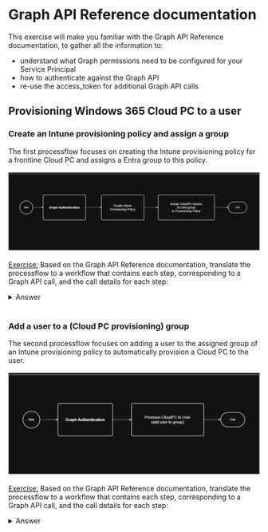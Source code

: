 # Graph API Reference documentation #

This exercise will make you familiar with the Graph API Reference documentation, to gather all the information to:
- understand what Graph permissions need to be configured for your Service Principal
- how to authenticate against the Graph API
- re-use the access_token for additional Graph API calls

## Provisioning Windows 365 Cloud PC to a user ##

### Create an Intune provisioning policy and assign a group ###
The first processflow focuses on creating the Intune provisioning policy for a frontline Cloud PC and assigns a Entra group to this policy.<br>  
![01_PF_W365_Create_ProvPol.png](01_PF_W365_Create_ProvPol.png)<br>  
<ins>Exercise:</ins> Based on the Graph API Reference documentation, translate the processflow to a workflow that contains each step, corresponding to a Graph API call, and the call details for each step:<br>  

<details>
    <summary>
        Answer
    </summary>
    A visual of the workflow can be found here: <a href='https://github.com/cloud-devops-ninja/myWorkshops/blob/main/GraphAPI_StarterKit/Exercises/Exercise01/01_ANSWER_WF_W365_Create_ProvPol.png' target="_blank" rel="noopener noreferrer">01_ANSWER_WF_W365_Create_ProvPol.png</a><br><br>  
    The workflow for the Graph API call will consist of the following steps:
    <ul>
    <li><a href='https://learn.microsoft.com/en-us/graph/auth-v2-user?view=graph-rest-1.0&tabs=http#step-2-request-an-access-token' target='_blank'>Graph Authentication:</a></li>
    <p>Note: Keep in mind that this is a special Graph API call to authenticate and retrieve a bearer token for future calls.</p>
    <b>HTTP Method:</b> POST<br>
    <b>URI:</b> https://graph.microsoft.com/v1.0/deviceManagement/virtualEndpoint/provisioningPolicies<br>
    <b>REQUEST BODY:</b><br>
    <code>{
    "grant_type": "client_credentials",
    "client_id": "{{clientId}}",
    "client_secret": "{{clientSecret}}",
    "scope": "https://graph.microsoft.com/.default"
}</code><br>
    <b>REQUEST HEADER:</b><br>
    <code>{
    "Content-Type": "application/x-www-form-urlencoded"
}</code>
    <li><a href='https://learn.microsoft.com/en-us/graph/api/virtualendpoint-post-provisioningpolicies?view=graph-rest-1.0&tabs=http' target='_blank'>Create Intune Provisioning Policy:</a></li>
    <b>HTTP Method:</b> POST<br>
    <b>URI:</b> https://graph.microsoft.com/v1.0/deviceManagement/virtualEndpoint/provisioningPolicies<br>
    <b>REQUEST BODY:</b><br>
    <code>{
    "@odata.type": "#microsoft.graph.cloudPcProvisioningPolicy",
    "description": "Windows 365 CloudPC Frontline Provisioning Policy",
    "displayName": "CPC-W365-Frontline-Provisioning-01",
    "domainJoinConfigurations": [
        {
            "domainJoinType": "azureADJoin",
            "regionName": "automatic",
            "onPremisesConnectionId": null,
            "regionGroup": "europeUnion"
        }
    ],
    "enableSingleSignOn": true,
    "imageDisplayName": "win11-23h2-ent-cpc-m365",
    "imageId": "{{cpc-gallery-image-id}}",
    "imageType": "gallery",
    "cloudPcNamingTemplate": "CPC-%USERNAME:5%-%RAND:5%",
    "windowsSetting": {
        "locale": "en-US"
    },
    "microsoftManagedDesktop": {
        "managedType": "notManaged",
        "profile": ""
    },
    "provisioningType": "shared"
}</code><br>
    <b>REQUEST HEADER:</b><br>
    <code>{
    "Authorization": "Bearer {{graphBearerToken}}",
    "Content-Type": "application/json"
}</code>
    <li><a href='https://learn.microsoft.com/en-us/graph/api/cloudpcprovisioningpolicy-assign?view=graph-rest-1.0&tabs=http' target='_blank'>Assign a group to the Provisioning Policy:</a></li>
    <b>HTTP Method:</b> POST<br>
    <b>URI:</b> https://graph.microsoft.com/v1.0/deviceManagement/virtualEndpoint/provisioningPolicies/{{cpc-provisioning-policy-id}}/assign<br>
    <b>REQUEST BODY:</b><br>
    <code>{
  "assignments": [
    {
      "target": {
        "@odata.type": "microsoft.graph.cloudPcManagementGroupAssignmentTarget",
        "groupId": "{{cpc-group-id}}",
        "servicePlanId": "{{cpc-frontline-serviceplan-id}}"
      }
    }
  ]
}</code><br>
    <b>REQUEST HEADER:</b><br>
    <code>{
    "Authorization": "Bearer {{graphBearerToken}}",
    "Content-Type": "application/json"
}</code>
    <li><a href='https://learn.microsoft.com/en-us/graph/api/group-get?view=graph-rest-1.0&tabs=http' target='_blank'>Get Group ID from Entra:</a></li>
    <b>HTTP Method:</b> GET<br>
    <b>URI:</b> https://graph.microsoft.com/v1.0/groups?$filter=startswith(displayName, 'grp-sec-W365Users-01')&$top=1&$select=id, displayName,description<br>
    <b>REQUEST BODY:</b><code>no request body</code><br>
    <b>REQUEST HEADER:</b><br>
    <code>{
    "Authorization": "Bearer {{graphBearerToken}}",
    "Content-Type": "application/json"
}</code>
    <li><a href='https://learn.microsoft.com/en-us/graph/api/cloudpcgalleryimage-get?view=graph-rest-1.0&tabs=http' target='_blank'>Get Gallery Image ID:</a></li>
    <b>HTTP Method:</b> GET<br>
    <b>URI:</b> https://graph.microsoft.com/v1.0/deviceManagement/virtualEndpoint/galleryImages?$filter=startswith(skuName, 'win11-23h2-ent-cpc-m365')&$select=id, publisherName,offerName,skuName,displayName,sizeInGB,status<br>
    <b>REQUEST BODY:</b><code>no request body</code><br>
    <b>REQUEST HEADER:</b><br>
    <code>{
    "Authorization": "Bearer {{graphBearerToken}}",
    "Content-Type": "application/json"
}</code>
    <li><a href='https://learn.microsoft.com/en-us/graph/api/cloudpcgalleryimage-get?view=graph-rest-1.0&tabs=http' target='_blank'>Get Group ID from Entra:</a></li>
    <b>HTTP Method:</b> GET<br>
    <b>URI:</b> https://graph.microsoft.com/v1.0/deviceManagement/virtualEndpoint/galleryImages?$filter=startswith(skuName, 'win11-23h2-ent-cpc-m365')&$select=id, publisherName,offerName,skuName,displayName,sizeInGB,status<br>
    <b>REQUEST BODY:</b><code>no request body</code><br>
    <b>REQUEST HEADER:</b><br>
    <code>{
    "Authorization": "Bearer {{graphBearerToken}}",
    "Content-Type": "application/json"
}</code>
    </ul>
</details><br>  
  
### Add a user to a (Cloud PC provisioning) group ###
The second processflow focuses on adding a user to the assigned group of an Intune provisioning policy to automatically provision a Cloud PC to the user.<br>  
![02_PF_W365_AssignCloudPC_to_User.png](02_PF_W365_AssignCloudPC_to_User.png)<br>  
<ins>Exercise:</ins> Based on the Graph API Reference documentation, translate the processflow to a workflow that contains each step, corresponding to a Graph API call, and the call details for each step:<br>  

<details>
    <summary>
        Answer
    </summary>
    A visual of the workflow can be found here: <a href='https://github.com/cloud-devops-ninja/myWorkshops/blob/main/GraphAPI_StarterKit/Exercises/Exercise01/02_ANSWER_WF_W365_AssignCloudPC_to_User.png' target='_new'>02_ANSWER_WF_W365_AssignCloudPC_to_User.png</a><br><br>  
    The workflow for the Graph API call will consist of the following steps:
    <ul>
    <li><a href='https://learn.microsoft.com/en-us/graph/auth-v2-user?view=graph-rest-1.0&tabs=http#step-2-request-an-access-token' target='_blank'>Graph Authentication:</a></li>
    <p>Note: Keep in mind that this is a special Graph API call to authenticate and retrieve a bearer token for future calls.</p>
    <b>HTTP Method:</b> POST<br>
    <b>URI:</b> https://graph.microsoft.com/v1.0/deviceManagement/virtualEndpoint/provisioningPolicies<br>
    <b>REQUEST BODY:</b><br>
    <code>{
    "grant_type": "client_credentials",
    "client_id": "{{clientId}}",
    "client_secret": "{{clientSecret}}",
    "scope": "https://graph.microsoft.com/.default"
}</code><br>
    <b>REQUEST HEADER:</b><br>
    <code>{
    "Content-Type": "application/x-www-form-urlencoded"
}</code>
    <li><a href='https://learn.microsoft.com/en-us/graph/api/group-post-members?view=graph-rest-1.0&tabs=http' target='_blank'>Add a user to an Entra group:</a></li>
    <b>HTTP Method:</b> POST<br>
    <b>URI:</b> https://graph.microsoft.com/v1.0/groups/{{cpc-group-id}}/members/$ref<br>
    <b>REQUEST BODY:</b><br>
    <code>{
  "@odata.id": "https://graph.microsoft.com/v1.0/directoryObjects/{{cpc-user-id}}"
}</code><br>
    <b>REQUEST HEADER:</b><br>
    <code>{
    "Authorization": "Bearer {{graphBearerToken}}",
    "Content-Type": "application/json"
}</code>
    <li><a href='https://learn.microsoft.com/en-us/graph/api/group-get?view=graph-rest-1.0&tabs=http' target='_blank'>Get Group ID from Entra:</a></li>
    <b>HTTP Method:</b> GET<br>
    <b>URI:</b> https://graph.microsoft.com/v1.0/groups?$filter=startswith(displayName, 'grp-sec-W365Users-01')&$top=1&$select=id, displayName,description<br>
    <b>REQUEST BODY:</b><code>no request body</code><br>
    <b>REQUEST HEADER:</b><br>
    <code>{
    "Authorization": "Bearer {{graphBearerToken}}",
    "Content-Type": "application/json"
}</code>
    <li><a href='https://learn.microsoft.com/en-us/graph/api/user-get?view=graph-rest-1.0&tabs=http' target='_blank'>Get User ID from Entra:</a></li>
    <b>HTTP Method:</b> GET<br>
    <b>URI:</b> https://graph.microsoft.com/v1.0/users/test01@cognitionitdev.onmicrosoft.com<br>
    <b>REQUEST BODY:</b><code>no request body</code><br>
    <b>REQUEST HEADER:</b><br>
    <code>{
    "Authorization": "Bearer {{graphBearerToken}}",
    "Content-Type": "application/json"
}</code>
    </ul>
</details><br>  
